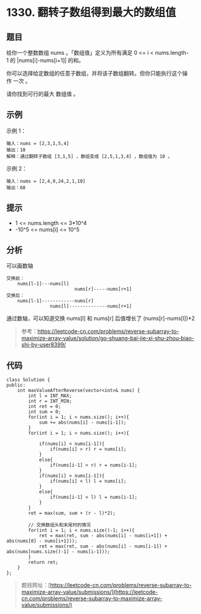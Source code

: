 # 1330. 翻转子数组得到最大的数组值

## 题目

给你一个整数数组 nums 。「数组值」定义为所有满足 0 <= i < nums.length-1 的 |nums[i]-nums[i+1]| 的和。

你可以选择给定数组的任意子数组，并将该子数组翻转。但你只能执行这个操作 一次 。

请你找到可行的最大 数组值 。

## 示例

示例 1：

	输入：nums = [2,3,1,5,4]
	输出：10
	解释：通过翻转子数组 [3,1,5] ，数组变成 [2,5,1,3,4] ，数组值为 10 。

示例 2：

	输入：nums = [2,4,9,24,2,1,10]
	输出：68

## 提示

* 1 <= nums.length <= 3*10^4
* -10^5 <= nums[i] <= 10^5

## 分析

可以画数轴

	交换前：
		nums[l-1]---nums[l]
							 nums[r]-----nums[r+1]
	交换后：
		nums[l-1]------------nums[r]
				    nums[l]--------------nums[r+1]

通过数轴，可以知道交换 nums[l] 和 nums[r] 后值增长了 (nums[r]-nums[l])*2 

> 参考：https://leetcode-cn.com/problems/reverse-subarray-to-maximize-array-value/solution/go-shuang-bai-jie-xi-shu-zhou-biao-shi-by-user8399/

## 代码
	
	class Solution {
	public:
	    int maxValueAfterReverse(vector<int>& nums) {
	        int l = INT_MAX;
	        int r = INT_MIN;
	        int ret = 0;
	        int sum = 0;
	        for(int i = 1; i < nums.size(); i++){
	            sum += abs(nums[i] - nums[i-1]);
	        }
	        for(int i = 1; i < nums.size(); i++){
	            
	            if(nums[i] < nums[i-1]){
	                if(nums[i] > r) r = nums[i];
	            }
	            else{
	                if(nums[i-1] > r) r = nums[i-1];
	            }
	            if(nums[i] > nums[i-1]){
	                if(nums[i] < l) l = nums[i];
	            }
	            else{
	                if(nums[i-1] < l) l = nums[i-1];
	            }
	        }
	        ret = max(sum, sum + (r - l)*2);
	
	        // 交换数组头和末尾时的情况
	        for(int i = 1; i < nums.size()-1; i++){
	            ret = max(ret, sum - abs(nums[i] - nums[i+1]) + abs(nums[0] - nums[i+1]));
	            ret = max(ret, sum - abs(nums[i] - nums[i-1]) + abs(nums[nums.size()-1] - nums[i-1]));
	        }
	        return ret;
	    }
	};

> 题目网址：[https://leetcode-cn.com/problems/reverse-subarray-to-maximize-array-value/submissions/](https://leetcode-cn.com/problems/reverse-subarray-to-maximize-array-value/submissions/)
